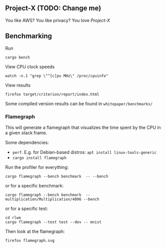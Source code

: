 ## Project-X (TODO: Change me)

You like AWS?
You like privacy?
You love _Project-X_

## Benchmarking

Run
```
cargo bench
```

View CPU clock speeds
```
watch -n.1 "grep \"^[c]pu MHz\" /proc/cpuinfo"
```

View results
```
firefox target/criterion/report/index.html
```

Some compiled version results can be found in `whitepaper/benchmarks/`

### Flamegraph

This will generate a flamegraph that visualizes the time spent by the CPU in a given stack frame.

Some dependencies:

- `perf`. E.g. for Debian-based distros: `apt install linux-tools-generic`
- `cargo install flamegraph`

Run the profiler for everything:
```
cargo flamegraph --bench benchmark  -- --bench
```

or for a specific benchmark:
```
cargo flamegraph --bench benchmark  -- multiplication/Multiplication/4096 --bench
```

or for a specific test:
```
cd rlwe
cargo flamegraph --test test --dev -- mnist
```


Then look at the flamegraph:
```
firefox flamegraph.svg
```
